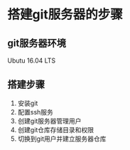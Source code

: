 # 搭建git服务器的步骤

## git服务器环境
Ubutu 16.04 LTS

## 搭建步骤
1. 安装git
1. 配置ssh服务
1. 创建git服务器管理用户
1. 创建git仓库存储目录和权限 
1. 切换到git用户并建立服务器仓库
